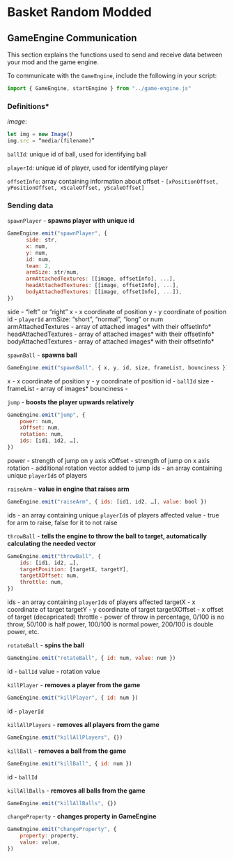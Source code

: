 # Basket Random Modded

## GameEngine Communication

This section explains the functions used to send and receive data between your mod and the game engine.

To communicate with the `GameEngine`, include the following in your script:

```js
import { GameEngine, startEngine } from "../game-engine.js"
```

### Definitions*

*image*:
```js
let img = new Image()
img.src = “media/(filename)”
```

```ballId```: unique id of ball, used for identifying ball

```playerId```: unique id of player, used for identifying player

```offsetInfo```: array containing information about offset - ```[xPositionOffset, yPositionOffset, xScaleOffset, yScaleOffset]```

### Sending data

```spawnPlayer``` - **spawns player with unique id**

```js
GameEngine.emit("spawnPlayer", {
      side: str,
      x: num,
      y: num,
      id: num,
      team: 2,
      armSize: str/num,
      armAttachedTextures: [[image, offsetInfo], ...],
      headAttachedTextures: [[image, offsetInfo], ...],
      bodyAttachedTextures: [[image, offsetInfo], ...]),
})
```

side - “left” or “right”
x - x coordinate of position
y - y coordinate of position 
id - ```playerId```
armSize: “short”, “normal”, “long” or num
armAttachedTextures - array of attached images* with their offsetInfo*
headAttachedTextures - array of attached images* with their offsetInfo*
bodyAttachedTextures - array of attached images* with their offsetInfo*

```spawnBall``` - **spawns ball**

```js
GameEngine.emit("spawnBall", { x, y, id, size, frameList, bounciness })
```

x - x coordinate of position 
y - y coordinate of position 
id - ```ballId```
size - 
frameList - array of images*
bounciness - 

```jump``` - **boosts the player upwards relatively**

```js
GameEngine.emit("jump", {
	power: num,
	xOffset: num,
	rotation: num,
	ids: [id1, id2, …],
})
```

power - strength of jump on y axis
xOffset - strength of jump on x axis
rotation - additional rotation vector added to jump
ids - an array containing unique ```playerId```s of players

```raiseArm``` - **value in engine that raises arm**

```js
GameEngine.emit("raiseArm", { ids: [id1, id2, …], value: bool })
```

ids - an array containing unique ```playerId```s of players affected 
value - true for arm to raise, false for it to not raise

```throwBall``` - **tells the engine to throw the ball to target, automatically calculating the needed vector**

```js
GameEngine.emit("throwBall", {
	ids: [id1, id2, …],
    targetPosition: [targetX, targetY],
    targetXOffset: num,
	throttle: num,
})
```

ids - an array containing ```playerId```s of players affected 
targetX - x coordinate of target
targetY - y coordinate of target 
targetXOffset - x offset of target (decapricated)
throttle - power of throw in percentage, 0/100 is no throw, 50/100 is half power, 100/100 is normal power, 200/100 is double power, etc.

```rotateBall``` - **spins the ball**

```js
GameEngine.emit("rotateBall", { id: num, value: num })
```

id - ```ballId```
value - rotation value

```killPlayer``` - **removes a player from the game**

```js
GameEngine.emit("killPlayer", { id: num })
```

id - ```playerId```

```killAllPlayers``` - **removes all players from the game**

```js
GameEngine.emit("killAllPlayers", {})
```

```killBall``` - **removes a ball from the game**

```js
GameEngine.emit("killBall", { id: num })
```

id - ```ballId```

```killAllBalls``` - **removes all balls from the game**

```js
GameEngine.emit("killAllBalls", {})
```

```changeProperty``` - **changes property in GameEngine**

```js
GameEngine.emit("changeProperty", {
	property: property,
	value: value,
})
```